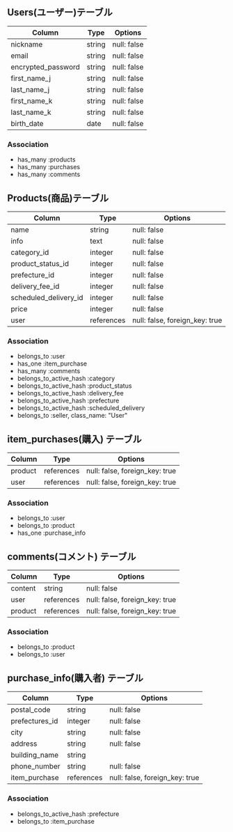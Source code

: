 ## Users(ユーザー)テーブル

| Column | Type       | Options                        |
| ------ | ---------- | ------------------------------ |
| nickname   | string | null: false |
| email  | string | null: false |
| encrypted_password  | string | null: false |
| first_name_j  | string | null: false |
| last_name_j  | string | null: false |
| first_name_k  | string | null: false |
| last_name_k  | string | null: false |
| birth_date  | date | null: false |

### Association
- has_many :products
- has_many :purchases
- has_many :comments

## Products(商品)テーブル

| Column | Type       | Options                        |
| ------ | ---------- | ------------------------------ |
| name  | string | null: false |
| info  | text | null: false |
| category_id  | integer | null: false |
| product_status_id  | integer | null: false |
| prefecture_id | integer | null: false |
| delivery_fee_id  | integer | null: false |
| scheduled_delivery_id  | integer | null: false |
| price  | integer | null: false |
| user | references | null: false, foreign_key: true |

### Association
- belongs_to :user
- has_one :item_purchase
- has_many :comments
- belongs_to_active_hash :category
- belongs_to_active_hash :product_status
- belongs_to_active_hash :delivery_fee
- belongs_to_active_hash :prefecture
- belongs_to_active_hash :scheduled_delivery
- belongs_to :seller, class_name: "User"

## item_purchases(購入) テーブル
| Column        | Type    | Options                        |
| ------------- | ------- | ------------------------------ |
| product       | references | null: false, foreign_key: true |
| user          | references | null: false, foreign_key: true |

### Association

- belongs_to :user
- belongs_to :product
- has_one :purchase_info


## comments(コメント) テーブル
| Column  | Type       | Options                        |
| ------- | ---------- | ------------------------------ |
| content | string     | null: false                    |
| user    | references | null: false, foreign_key: true |
| product | references | null: false, foreign_key: true |

### Association

- belongs_to :product
- belongs_to :user

## purchase_info(購入者) テーブル

| Column        | Type       | Options                        |
| ------------- | ---------- | ------------------------------ |
| postal_code | string | null: false |
| prefectures_id | integer | null: false |
| city          | string     | null: false                    |
| address       | string     | null: false                    |
| building_name | string     |                                |
| phone_number  | string     | null: false                    |
| item_purchase | references | null: false, foreign_key: true |

### Association

- belongs_to_active_hash :prefecture
- belongs_to :item_purchase
